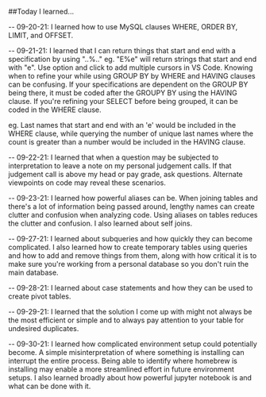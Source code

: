 ##Today I learned...

-- 09-20-21: 
I learned how to use MySQL clauses WHERE, ORDER BY, LIMIT, and OFFSET.

-- 09-21-21: 
I learned that I can return things that start and end with a specification by using "..%.." eg. "E%e" will return strings that start and end with "e". Use option and click to add multiple cursors in VS Code. 
Knowing when to refine your while using GROUP BY by WHERE and HAVING clauses can be confusing. If your specifications are dependent on the GROUP BY being there, it must be coded after the GROUPY BY using the HAVING clause. If you're refining your SELECT before being grouped, it can be coded in the WHERE clause.

eg. Last names that start and end with an 'e' would be included in the WHERE clause, while querying the number of unique last names where the count is greater than a number would be included in the HAVING clause.

-- 09-22-21:
I learned that when a question may be subjected to interpretation to leave a note on my personal judgement calls. If that judgement call is above my head or pay grade, ask questions. Alternate viewpoints on code may reveal these scenarios.

-- 09-23-21:
I learned how powerful aliases can be. When joining tables and there's a lot of information being passed around, lengthy names can create clutter and confusion when analyzing code. Using aliases on tables reduces the clutter and confusion. I also learned about self joins.

-- 09-27-21:
I learned about subqueries and how quickly they can become complicated. I also learned how to create temporary tables using queries and how to add and remove things from them, along with how critical it is to make sure you're working from a personal database so you don't ruin the main database.

-- 09-28-21:
I learned about case statements and how they can be used to create pivot tables.

-- 09-29-21:
I learned that the solution I come up with might not always be the most efficient or simple and to always pay attention to your table for undesired duplicates.

-- 09-30-21:
I learned how complicated environment setup could potentially become. A simple misinterpretation of where something is installing can interrupt the entire process. Being able to identify where homebrew is installing may enable a more streamlined effort in future environment setups. I also learned broadly about how powerful jupyter notebook is and what can be done with it.